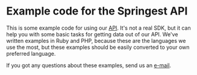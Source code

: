 # Example code for the Springest API
This is some example code for using our [API][api]. It's not a real SDK, but it can help you with some basic tasks for getting data out of our API. We've written examples in Ruby and PHP, because these are the languages we use the most, but these examples should be easily converted to your own preferred language.

If you got any questions about these examples, send us an [e-mail][mail].

[api]: http://api.springest.nl
[mail]: mailto:developers@springest.nl
